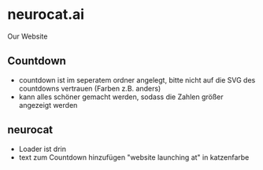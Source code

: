 # neurocat.ai
Our Website

## Countdown
- countdown ist im seperatem ordner angelegt, bitte nicht auf die SVG des countdowns vertrauen (Farben z.B. anders)
- kann alles schöner gemacht werden, sodass die Zahlen größer angezeigt werden

## neurocat

- Loader ist drin
- text zum Countdown hinzufügen "website launching at" in katzenfarbe
